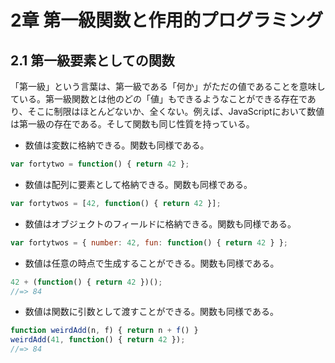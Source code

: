 # 2章 第一級関数と作用的プログラミング

## 2.1 第一級要素としての関数

「第一級」という言葉は、第一級である「何か」がただの値であることを意味している。第一級関数とは他のどの「値」もできるようなことができる存在であり、そこに制限はほとんどないか、全くない。例えば、JavaScriptにおいて数値は第一級の存在である。そして関数も同じ性質を持っている。

- 数値は変数に格納できる。関数も同様である。

```javascript
var fortytwo = function() { return 42 };
```

- 数値は配列に要素として格納できる。関数も同様である。

```javascript
var fortytwos = [42, function() { return 42 }];
```

- 数値はオブジェクトのフィールドに格納できる。関数も同様である。

```javascript
var fortytwos = { number: 42, fun: function() { return 42 } };
```

- 数値は任意の時点で生成することができる。関数も同様である。

```javascript
42 + (function() { return 42 })();
//=> 84
```

- 数値は関数に引数として渡すことができる。関数も同様である。

```javascript
function weirdAdd(n, f) { return n + f() }
weirdAdd(41, function() { return 42 });
//=> 84
```

